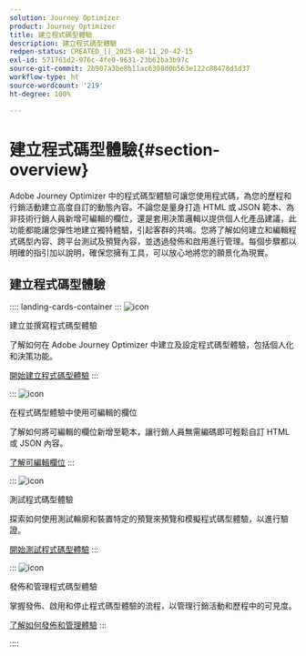 ```yaml
---
solution: Journey Optimizer
product: Journey Optimizer
title: 建立程式碼型體驗
description: 建立程式碼型體驗
redpen-status: CREATED_||_2025-08-11_20-42-15
exl-id: 571761d2-976c-4fe0-9631-23b62ba3b97c
source-git-commit: 2b907a3be8b11ac6308d0b563e122c88478d1d37
workflow-type: ht
source-wordcount: '219'
ht-degree: 100%

---
```


# 建立程式碼型體驗{#section-overview}

Adobe Journey Optimizer 中的程式碼型體驗可讓您使用程式碼，為您的歷程和行銷活動建立高度自訂的動態內容。不論您是量身打造 HTML 或 JSON 範本、為非技術行銷人員新增可編輯的欄位，還是套用決策邏輯以提供個人化產品建議，此功能都能讓您彈性地建立獨特體驗，引起客群的共鳴。您將了解如何建立和編輯程式碼型內容、跨平台測試及預覽內容，並透過發佈和啟用進行管理。每個步驟都以明確的指引加以說明，確保您擁有工具，可以放心地將您的願景化為現實。

## 建立程式碼型體驗

:::: landing-cards-container
:::
![icon](https://cdn.experienceleague.adobe.com/icons/code-branch.svg?lang=zh-Hant)

建立並撰寫程式碼型體驗

了解如何在 Adobe Journey Optimizer 中建立及設定程式碼型體驗，包括個人化和決策功能。

[開始建立程式碼型體驗](../using/code-based/create-code-based.md)
:::

:::
![icon](https://cdn.experienceleague.adobe.com/icons/list-check.svg?lang=zh-Hant)

在程式碼型體驗中使用可編輯的欄位

了解如何將可編輯的欄位新增至範本，讓行銷人員無需編碼即可輕鬆自訂 HTML 或 JSON 內容。

[了解可編輯欄位](../using/code-based/code-based-form-fields.md)
:::

:::
![icon](https://cdn.experienceleague.adobe.com/icons/gear.svg?lang=zh-Hant)

測試程式碼型體驗

探索如何使用測試輪廓和裝置特定的預覽來預覽和模擬程式碼型體驗，以進行驗證。

[開始測試程式碼型體驗](../using/code-based/test-code-based.md)
:::

:::
![icon](https://cdn.experienceleague.adobe.com/icons/circle-play.svg?lang=zh-Hant)

發佈和管理程式碼型體驗

掌握發佈、啟用和停止程式碼型體驗的流程，以管理行銷活動和歷程中的可見度。

[了解如何發佈和管理體驗](../using/code-based/publish-code-based.md)
:::

::::
